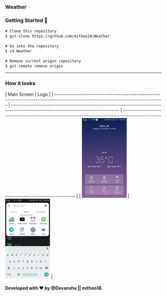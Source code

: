 ### Weather

### Getting Started 🚀

```
# Clone this repository
$ git clone https://github.com/mithoo18/Weather

# Go into the repository
$ cd Weather

# Remove current origin repository
$ git remote remove origin
```

---

### How it looks 

| Main Screen                                                                                                                         | Logo                                                                                                                                                                                                                                                    |
| ------------------------------------------------------------------------------------------------------------------------------------ | ------------------------------------------------------------------------------------------------------------------------------------ | ------------------------------------------------------------------------------------------------------------------------------------ |
| <img src="https://github.com/mithoo18/Weather/blob/master/gitimg/1.jpg" style="zoom:25%;" /> | <img src="https://github.com/mithoo18/Weather/blob/master/gitimg/2.jpg" style="zoom:25%;" /> | 
#### Developed with ❤ by @Devanshu || mithoo18.

